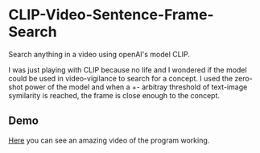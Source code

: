# CLIP-Video-Sentence-Frame-Search
Search anything in a video using openAI's model CLIP.


I was just playing with CLIP because no life and I wondered if the model could be used in video-vigilance to search for a concept. I used the zero-shot power of the model and when a +- arbitray threshold of text-image symilarity is reached, the frame is close enough to the concept.

## Demo
[Here](https://www.linkedin.com/posts/diego-bonilla-salvador_deeplearning-artificialintelligence-activity-6909146214835867648-Mony?utm_source=linkedin_share&utm_medium=member_desktop_web) you can see an amazing video of the program working.
